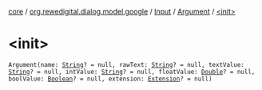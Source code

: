 [core](../../../index.md) / [org.rewedigital.dialog.model.google](../../index.md) / [Input](../index.md) / [Argument](index.md) / [&lt;init&gt;](./-init-.md)

# &lt;init&gt;

`Argument(name: `[`String`](https://kotlinlang.org/api/latest/jvm/stdlib/kotlin/-string/index.html)`? = null, rawText: `[`String`](https://kotlinlang.org/api/latest/jvm/stdlib/kotlin/-string/index.html)`? = null, textValue: `[`String`](https://kotlinlang.org/api/latest/jvm/stdlib/kotlin/-string/index.html)`? = null, intValue: `[`String`](https://kotlinlang.org/api/latest/jvm/stdlib/kotlin/-string/index.html)`? = null, floatValue: `[`Double`](https://kotlinlang.org/api/latest/jvm/stdlib/kotlin/-double/index.html)`? = null, boolValue: `[`Boolean`](https://kotlinlang.org/api/latest/jvm/stdlib/kotlin/-boolean/index.html)`? = null, extension: `[`Extension`](-extension/index.md)`? = null)`